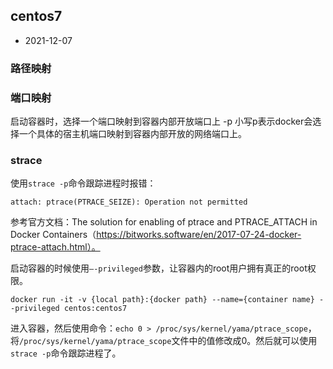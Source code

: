 ## centos7

- 2021-12-07

### 路径映射

### 端口映射

启动容器时，选择一个端口映射到容器内部开放端口上
-p   小写p表示docker会选择一个具体的宿主机端口映射到容器内部开放的网络端口上。

### strace

使用`strace -p`命令跟踪进程时报错：

```
attach: ptrace(PTRACE_SEIZE): Operation not permitted
```

参考官方文档：The solution for enabling of ptrace and PTRACE_ATTACH in Docker Containers（https://bitworks.software/en/2017-07-24-docker-ptrace-attach.html）。

启动容器的时候使用`–-privileged`参数，让容器内的root用户拥有真正的root权限。

```
docker run -it -v {local path}:{docker path} --name={container name} --privileged centos:centos7
```

进入容器，然后使用命令：`echo 0 > /proc/sys/kernel/yama/ptrace_scope`，将`/proc/sys/kernel/yama/ptrace_scope`文件中的值修改成0。然后就可以使用`strace -p`命令跟踪进程了。